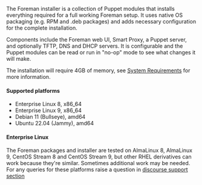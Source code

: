 
The Foreman installer is a collection of Puppet modules that installs everything required for a full working Foreman setup.  It uses native OS packaging (e.g. RPM and .deb packages) and adds necessary configuration for the complete installation.

Components include the Foreman web UI, Smart Proxy, a Puppet server, and optionally TFTP, DNS and DHCP servers. It is configurable and the Puppet modules can be read or run in "no-op" mode to see what changes it will make.

The installation will require 4GB of memory, see [System Requirements](manuals/{{page.version}}/index.html#3.1SystemRequirements) for more information.

#### Supported platforms

* Enterprise Linux 8, x86_64
* Enterprise Linux 9, x86_64
* Debian 11 (Bullseye), amd64
* Ubuntu 22.04 (Jammy), amd64

#### Enterprise Linux

The Foreman packages and installer are tested on AlmaLinux 8, AlmaLinux 9, CentOS Stream 8 and CentOS Stream 9, but other RHEL derivatives can work because they're similar. Sometimes additional work may be needed. For any queries for these platforms raise a question in [discourse support section](https://community.theforeman.org/c/support/10)
